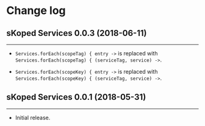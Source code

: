 # Change log

## sKoped Services 0.0.3 (2018-06-11)
--------------------------------
- `Services.forEach(scopeTag) { entry ->` is replaced with `Services.forEach(scopeTag) { (serviceTag, service) ->`.

- `Services.forEach(scopeKey) { entry ->` is replaced with `Services.forEach(scopeKey) { (serviceTag, service) ->`.

## sKoped Services 0.0.1 (2018-05-31)
--------------------------------
- Initial release.